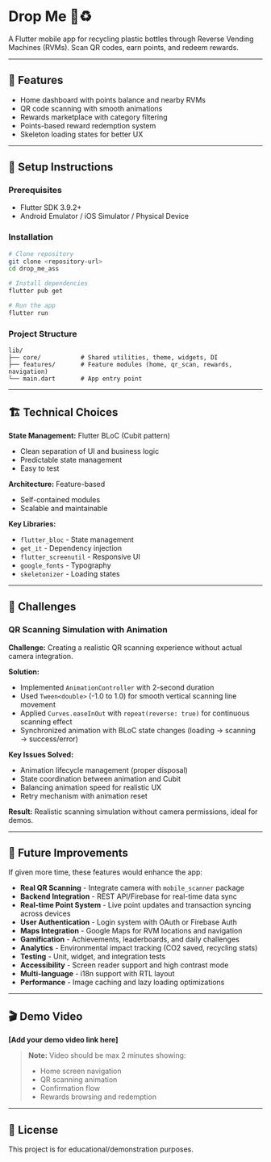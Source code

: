 # Drop Me 🌱♻️

A Flutter mobile app for recycling plastic bottles through Reverse Vending Machines (RVMs). Scan QR codes, earn points, and redeem rewards.

---

## 📱 Features

- Home dashboard with points balance and nearby RVMs
- QR code scanning with smooth animations
- Rewards marketplace with category filtering
- Points-based reward redemption system
- Skeleton loading states for better UX

---

## 🚀 Setup Instructions

### Prerequisites
- Flutter SDK 3.9.2+
- Android Emulator / iOS Simulator / Physical Device

### Installation

```bash
# Clone repository
git clone <repository-url>
cd drop_me_ass

# Install dependencies
flutter pub get

# Run the app
flutter run
```

### Project Structure
```
lib/
├── core/           # Shared utilities, theme, widgets, DI
├── features/       # Feature modules (home, qr_scan, rewards, navigation)
└── main.dart       # App entry point
```

---

## 🏗️ Technical Choices

**State Management:** Flutter BLoC (Cubit pattern)
- Clean separation of UI and business logic
- Predictable state management
- Easy to test

**Architecture:** Feature-based
- Self-contained modules
- Scalable and maintainable

**Key Libraries:**
- `flutter_bloc` - State management
- `get_it` - Dependency injection
- `flutter_screenutil` - Responsive UI
- `google_fonts` - Typography
- `skeletonizer` - Loading states

---

## 🎯 Challenges

### QR Scanning Simulation with Animation

**Challenge:** Creating a realistic QR scanning experience without actual camera integration.

**Solution:**
- Implemented `AnimationController` with 2-second duration
- Used `Tween<double>` (-1.0 to 1.0) for smooth vertical scanning line movement
- Applied `Curves.easeInOut` with `repeat(reverse: true)` for continuous scanning effect
- Synchronized animation with BLoC state changes (loading → scanning → success/error)

**Key Issues Solved:**
- Animation lifecycle management (proper disposal)
- State coordination between animation and Cubit
- Balancing animation speed for realistic UX
- Retry mechanism with animation reset

**Result:** Realistic scanning simulation without camera permissions, ideal for demos.

---

## 🔮 Future Improvements

If given more time, these features would enhance the app:

- **Real QR Scanning** - Integrate camera with `mobile_scanner` package
- **Backend Integration** - REST API/Firebase for real-time data sync
- **Real-time Point System** - Live point updates and transaction syncing across devices
- **User Authentication** - Login system with OAuth or Firebase Auth
- **Maps Integration** - Google Maps for RVM locations and navigation
- **Gamification** - Achievements, leaderboards, and daily challenges
- **Analytics** - Environmental impact tracking (CO2 saved, recycling stats)
- **Testing** - Unit, widget, and integration tests
- **Accessibility** - Screen reader support and high contrast mode
- **Multi-language** - i18n support with RTL layout
- **Performance** - Image caching and lazy loading optimizations

---

## 🎬 Demo Video

**[Add your demo video link here]**

> **Note:** Video should be max 2 minutes showing:
> - Home screen navigation
> - QR scanning animation
> - Confirmation flow
> - Rewards browsing and redemption

---

## 📄 License

This project is for educational/demonstration purposes.
